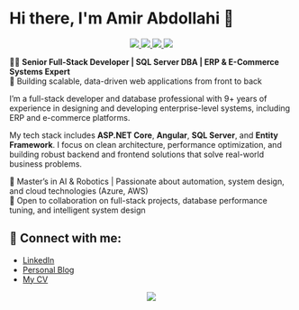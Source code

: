 # Hi there, I'm Amir Abdollahi 👋

<p align="center"> 
 <a href="mailto:amir@abdollahi.dev" alt="Email">
   <img src="https://img.shields.io/badge/amir@abdollahi.dev-0078D4?style=flat&logo=email&logoColor=white" />
 </a>
 <a href="https://amir.abdollahi.dev" alt="Website">
   <img src="https://img.shields.io/badge/amir.abdollahi.dev-grey?style=flat&logo=website&logoColor=white" />
 </a>
 <a href="https://www.linkedin.com/in/amir-abdollahi-k/" alt="Connect on LinkedIn">
   <img src="https://img.shields.io/badge/Linkedin-0072b1?style=flat&logo=Linkedin&logoColor=white" />
 </a>
 <a href="https://wa.me/989141097499" alt="WhatsApp" target="_blank">
   <img src="https://img.shields.io/badge/WhatsApp-25D366?style=flat&logo=whatsapp&logoColor=white" />
 </a>
</p>

👨‍💻 **Senior Full-Stack Developer | SQL Server DBA | ERP & E-Commerce Systems Expert**  
🎯 Building scalable, data-driven web applications from front to back

I’m a full-stack developer and database professional with 9+ years of experience in designing and developing enterprise-level systems, including ERP and e-commerce platforms.

My tech stack includes **ASP.NET Core**, **Angular**, **SQL Server**, and **Entity Framework**. I focus on clean architecture, performance optimization, and building robust backend and frontend solutions that solve real-world business problems.

🧠 Master’s in AI & Robotics | Passionate about automation, system design, and cloud technologies (Azure, AWS)  
🚀 Open to collaboration on full-stack projects, database performance tuning, and intelligent system design


## 💬 Connect with me:
- [LinkedIn](https://linkedin.com/in/amir-abdollahi-k)
- [Personal Blog](https://abdollahi.dev)
- [My CV](https://amir.abdollahi.dev)

<p align="center">
  <img src="https://github-readme-stats.vercel.app/api?username=AmirAbdollahi&show_icons=true&count_private=true&include_all_commits=true" />
</p>
